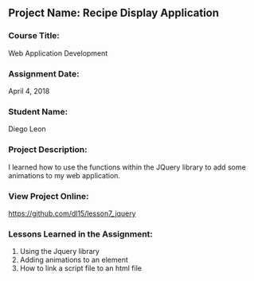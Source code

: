 ## Project Name:  Recipe Display Application

### Course Title:
Web Application Development

### Assignment Date:  
April 4, 2018

### Student Name:  
Diego Leon

### Project Description:
I learned how to use the functions within the JQuery library to add some animations to my web application. 

### View Project Online:
https://github.com/dl15/lesson7_jquery

### Lessons Learned in the Assignment:
1. Using the Jquery library
2. Adding animations to an element 
3. How to link a script file to an html file

